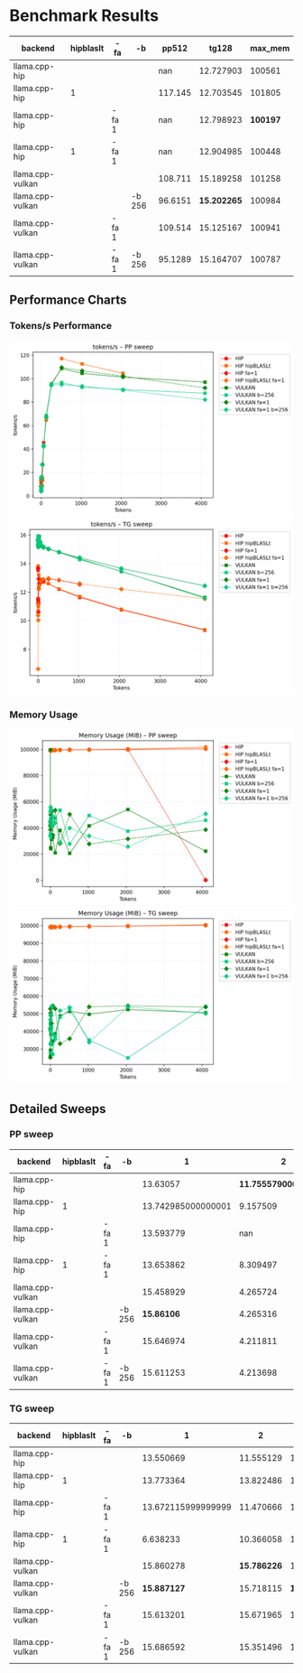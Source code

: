 # Benchmark Results
| backend          | hipblaslt   | -fa   | -b     |    pp512 | tg128         | max_mem    |
|------------------|-------------|-------|--------|----------|---------------|------------|
| llama.cpp-hip    |             |       |        | nan      | 12.727903     | 100561     |
| llama.cpp-hip    | 1           |       |        | 117.145  | 12.703545     | 101805     |
| llama.cpp-hip    |             | -fa 1 |        | nan      | 12.798923     | **100197** |
| llama.cpp-hip    | 1           | -fa 1 |        | nan      | 12.904985     | 100448     |
| llama.cpp-vulkan |             |       |        | 108.711  | 15.189258     | 101258     |
| llama.cpp-vulkan |             |       | -b 256 |  96.6151 | **15.202265** | 100984     |
| llama.cpp-vulkan |             | -fa 1 |        | 109.514  | 15.125167     | 100941     |
| llama.cpp-vulkan |             | -fa 1 | -b 256 |  95.1289 | 15.164707     | 100787     |
## Performance Charts

### Tokens/s Performance
![PP Tokens/s](pp_tokens_per_sec.png)
![TG Tokens/s](tg_tokens_per_sec.png)

### Memory Usage
![PP VRAM](pp_vram_peak_mib.png)
![TG VRAM](tg_vram_peak_mib.png)

## Detailed Sweeps

### PP sweep
| backend          | hipblaslt   | -fa   | -b     | 1                  | 2                      | 4                  |         8 | 16            | 32           | 64            |      128 |      256 |      512 |     1024 |     2048 |     4096 |
|------------------|-------------|-------|--------|--------------------|------------------------|--------------------|-----------|---------------|--------------|---------------|----------|----------|----------|----------|----------|----------|
| llama.cpp-hip    |             |       |        | 13.63057           | **11.755579000000001** | **9.416303**       | nan       | 8.61757       | 14.440774    | **45.510002** | nan      | nan      | nan      | nan      | nan      | nan      |
| llama.cpp-hip    | 1           |       |        | 13.742985000000001 | 9.157509               | nan                |   5.24667 | 8.349183      | 13.348146    | 43.437041     |  64.7946 | nan      | 117.145  | 112.553  | 104.592  | nan      |
| llama.cpp-hip    |             | -fa 1 |        | 13.593779          | nan                    | 7.751309           | nan       | 8.796772      | nan          | nan           | nan      | nan      | nan      | nan      | nan      | nan      |
| llama.cpp-hip    | 1           | -fa 1 |        | 13.653862          | 8.309497               | 8.731346           | nan       | 8.657596      | nan          | nan           | nan      | nan      | nan      | nan      | nan      | nan      |
| llama.cpp-vulkan |             |       |        | 15.458929          | 4.265724               | 5.790056           |   8.2844  | 16.124431     | 26.922118    | 42.910654     |  68.4555 |  95.7063 | 108.711  | 104.565  | 101.361  |  97.1546 |
| llama.cpp-vulkan |             |       | -b 256 | **15.86106**       | 4.265316               | 5.792894           |   8.28775 | **16.151322** | **26.93974** | 42.922599     |  68.4065 |  95.3671 |  96.6151 |  92.8007 |  90.7587 |  87.6519 |
| llama.cpp-vulkan |             | -fa 1 |        | 15.646974          | 4.211811               | 5.7453389999999995 |   8.2429  | 15.983527     | 26.598587    | 42.286681     |  67.2566 |  94.5073 | 109.514  | 106.726  | 102.206  |  92.1223 |
| llama.cpp-vulkan |             | -fa 1 | -b 256 | 15.611253          | 4.213698               | 5.748084           |   8.24238 | 15.949424     | 26.530762    | 42.448749     |  67.0136 |  94.4379 |  95.1289 |  93.5568 |  90.2533 |  82.1016 |
### TG sweep
| backend          | hipblaslt   | -fa   | -b     | 1                  | 2             | 4             | 8                  | 16            | 32            | 64            | 128           | 256           | 512           | 1024          | 2048          | 4096          |
|------------------|-------------|-------|--------|--------------------|---------------|---------------|--------------------|---------------|---------------|---------------|---------------|---------------|---------------|---------------|---------------|---------------|
| llama.cpp-hip    |             |       |        | 13.550669          | 11.555129     | 11.342999     | 11.267363          | 12.276287     | 12.596857     | 12.688311     | 12.727903     | 12.593415     | 12.213245     | 11.645482     | 10.770092     | 9.349837      |
| llama.cpp-hip    | 1           |       |        | 13.773364          | 13.822486     | 10.719001     | 11.017572          | 13.207548     | 12.862999     | 12.923422     | 12.703545     | 12.600227     | 12.234436     | 11.705637     | 10.801661     | 9.380591      |
| llama.cpp-hip    |             | -fa 1 |        | 13.672115999999999 | 11.470666     | 10.586682     | 11.242093          | 12.920578     | 12.605019     | 12.760716     | 12.798923     | 12.917628     | 12.835415     | 12.548766     | nan           | nan           |
| llama.cpp-hip    | 1           | -fa 1 |        | 6.638233           | 10.366058     | 10.035276     | 11.169731          | 12.214767     | 12.460746     | 12.770393     | 12.904985     | 12.968122     | 12.856306     | 12.596659     | 12.218604     | 11.539535     |
| llama.cpp-vulkan |             |       |        | 15.860278          | **15.786226** | 15.441655     | 15.592714          | **15.784252** | **15.879831** | 15.448517     | 15.189258     | **15.045966** | 14.78369      | 14.332989     | 13.450018     | 11.640821     |
| llama.cpp-vulkan |             |       | -b 256 | **15.887127**      | 15.718115     | **15.936851** | **15.77032**       | 15.613763     | 15.762119     | **15.482881** | **15.202265** | 15.032588     | **14.804708** | 14.285135     | 13.470788     | 11.568379     |
| llama.cpp-vulkan |             | -fa 1 |        | 15.613201          | 15.671965     | 15.166688     | 15.305503999999999 | 15.554179     | 15.566298     | 15.259894     | 15.125167     | 15.004484     | 14.802006     | **14.422227** | 13.656502     | **12.443644** |
| llama.cpp-vulkan |             | -fa 1 | -b 256 | 15.686592          | 15.351496     | 15.147308     | 15.428791          | 15.655159     | 15.553781     | 15.33934      | 15.164707     | 15.023946     | 14.803471     | 14.414458     | **13.668631** | 12.437799     |